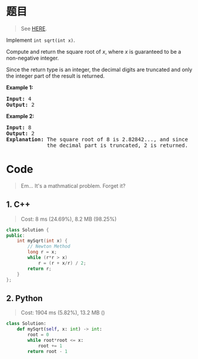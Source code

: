 # 题目

> See [HERE](https://leetcode.com/problems/sqrtx/).

<div><p>Implement <code>int sqrt(int x)</code>.</p>

<p>Compute and return the square root of <em>x</em>, where&nbsp;<em>x</em>&nbsp;is guaranteed to be a non-negative integer.</p>

<p>Since the return type&nbsp;is an integer, the decimal digits are truncated and only the integer part of the result&nbsp;is returned.</p>

<p><strong>Example 1:</strong></p>

<pre><strong>Input:</strong> 4
<strong>Output:</strong> 2
</pre>

<p><strong>Example 2:</strong></p>

<pre><strong>Input:</strong> 8
<strong>Output:</strong> 2
<strong>Explanation:</strong> The square root of 8 is 2.82842..., and since 
&nbsp;            the decimal part is truncated, 2 is returned.
</pre>
</div>

# Code

> Em... It's a mathmatical problem. Forget it?

## 1. C++

> Cost: 8 ms (24.69%), 8.2 MB (98.25%)

```cpp
class Solution {
public:
    int mySqrt(int x) {
        // Newton Method
        long r = x;
        while (r*r > x)
            r = (r + x/r) / 2;
        return r;
    }
};
```

## 2. Python

> Cost: 1904 ms (5.82%), 13.2 MB ()

```Python
class Solution:
    def mySqrt(self, x: int) -> int:
        root = 0
        while root*root <= x:
            root += 1
        return root - 1
```
